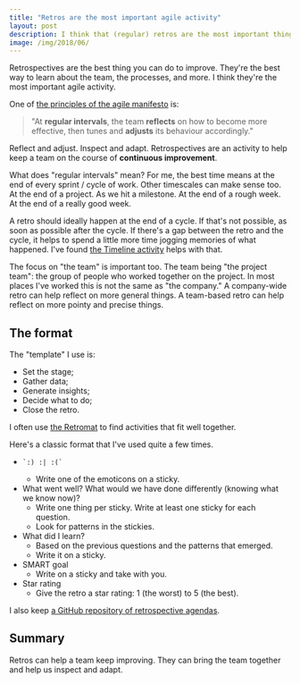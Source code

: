 ```yaml
---
title: "Retros are the most important agile activity"
layout: post
description: I think that (regular) retros are the most important thing a team can do.
image: /img/2018/06/
---
```


Retrospectives are the best thing you can do to improve. They're the best way to learn about the team, the processes, and more. I think they're the most important agile activity.

One of [the principles of the agile manifesto](http://agilemanifesto.org/principles.html) is:

> "At **regular intervals**, the team **reflects** on how to become more effective, then tunes and **adjusts** its behaviour accordingly."

Reflect and adjust. Inspect and adapt. Retrospectives are an activity to help keep a team on the course of **continuous improvement**.

What does "regular intervals" mean? For me, the best time means at the end of every sprint / cycle of work. Other timescales can make sense too. At the end of a project. As we hit a milestone. At the end of a rough week. At the end of a really good week.

A retro should ideally happen at the end of a cycle. If that's not possible, as soon as possible after the cycle. If there's a gap between the retro and the cycle, it helps to spend a little more time jogging memories of what happened. I've found [the Timeline activity](https://retromat.org/en/?id=4) helps with that.

The focus on "the team" is important too. The team being "the project team": the group of people who worked together on the project. In most places I've worked this is not the same as "the company." A company-wide retro can help reflect on more general things. A team-based retro can help reflect on more pointy and precise things.

## The format

The "template" I use is:

- Set the stage;
- Gather data;
- Generate insights;
- Decide what to do;
- Close the retro.

I often use [the Retromat](https://retromat.org/en/) to find activities that fit well together.

Here's a classic format that I've used quite a few times.

-     `:) :| :(`
  - Write one of the emoticons on a sticky.
- What went well? What would we have done differently (knowing what we know now)?
  - Write one thing per sticky. Write at least one sticky for each question.
  - Look for patterns in the stickies.
- What did I learn?
  - Based on the previous questions and the patterns that emerged.
  - Write it on a sticky.
- SMART goal
  - Write on a sticky and take with you.
- Star rating
  - Give the retro a star rating: 1 (the worst) to 5 (the best).

I also keep [a GitHub repository of retrospective agendas](https://github.com/SteveBarnett/Retrospective-Agendas).

## Summary

Retros can help a team keep improving. They can bring the team together and help us inspect and adapt.
